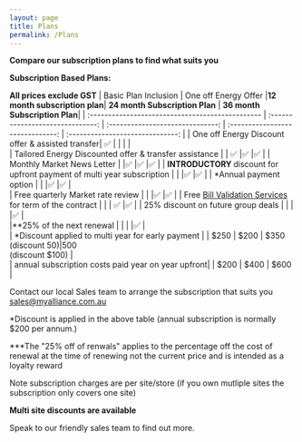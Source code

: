 ```yaml
---
layout: page
title: Plans
permalink: /Plans
---
```


<b>**Compare our subscription plans to find what suits you**</b>  

<b>Subscription Based Plans:</b>   


**All prices exclude GST**
|    Basic Plan Inclusion                           |    One off Energy Offer          |<b>12 month subscription plan</b>| <b>24 month Subscription Plan</b> | <b>36 month Subscription Plan</b>|
| :-----------------------------------------------  | :------------------------------: | :------------------------------: | :------------------------------:  | :------------------------------: |
| One off Energy Discount offer & assisted transfer| :white_check_mark:                |                                  |                                   |                                  |                       
| Tailored Energy Discounted offer &  transfer assistance   |                          | :white_check_mark:               |:white_check_mark:                 |:white_check_mark:                |
| Monthly Market News Letter                        |                                  |:white_check_mark:                |:white_check_mark:                 |:white_check_mark:                |
| <b>INTRODUCTORY </b>discount for upfront payment of multi year subscription   |      |                                  |:white_check_mark:                 |:white_check_mark:                |
| *Annual payment option                            |                                  |                                  |:white_check_mark:                 |:white_check_mark:                |                          
| Free quarterly Market rate review                 |                                  |                                  |:white_check_mark:                 |:white_check_mark:                |
| Free [Bill Validation Services](https://myalliance.com.au/BV) for term of the contract |                             |                                  |   :white_check_mark:              |:white_check_mark:                |
| 25% discount on future group deals                |                                  |                                  |                                   |:white_check_mark:                |                                            
|**25% of the next renewal                          |                                  |                                  |                                   |:white_check_mark:                |  
| *Discount applied to multi year for early payment |                                  | $250                             | $200   | $350 <br>(discount $50)  |$500<br> (discount $100)          |  
| annual subscription costs paid year on year upfront|                                 |                $200              | $400                              | $600                             |  



Contact our local Sales team to arrange the subscription that suits you sales@myalliance.com.au

  *Discount is applied in the above table (annual subscription is normally $200 per annum.)
    
  ***The "25% off of renwals" applies to the percentage off the cost of renewal at the time of renewing not the current price and is intended as a loyalty reward  
  
  Note subscription charges are per site/store (if you own mutliple sites the subscription only covers one site)  
  
  <b>Multi site discounts are available</b>
  
  Speak to our friendly sales team to find out more.
